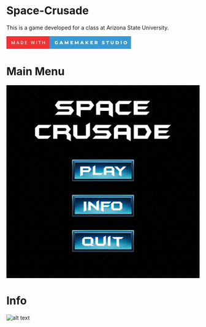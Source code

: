 # Space-Crusade
This is a game developed for a class at Arizona State University.

![alt text](images/testing.jpg)

# Main Menu

![alt text](images/mainmenu.png)

# Info

![alt text](images/menu.gif)
